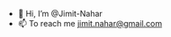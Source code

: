 - 👋 Hi, I’m @Jimit-Nahar
- 📫 To reach me jimit.nahar@gmail.com

<!---
Jimit-Nahar/Jimit-Nahar is a ✨ special ✨ repository because its `README.md` (this file) appears on your GitHub profile.
You can click the Preview link to take a look at your changes.
--->
